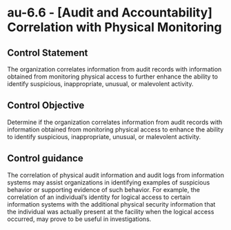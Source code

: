 # au-6.6 - \[Audit and Accountability\] Correlation with Physical Monitoring

## Control Statement

The organization correlates information from audit records with information obtained from monitoring physical access to further enhance the ability to identify suspicious, inappropriate, unusual, or malevolent activity.

## Control Objective

Determine if the organization correlates information from audit records with information obtained from monitoring physical access to enhance the ability to identify suspicious, inappropriate, unusual, or malevolent activity.

## Control guidance

The correlation of physical audit information and audit logs from information systems may assist organizations in identifying examples of suspicious behavior or supporting evidence of such behavior. For example, the correlation of an individual’s identity for logical access to certain information systems with the additional physical security information that the individual was actually present at the facility when the logical access occurred, may prove to be useful in investigations.
